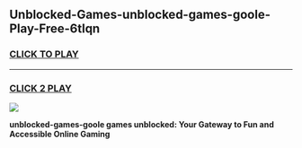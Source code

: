 
## Unblocked-Games-unblocked-games-goole-Play-Free-6tlqn
<h3>
<a href="https://premium76.site?title=unblocked-games-goole&ref=17A">CLICK TO PLAY</a></h3>
<hr>

<h3>
<a href="https://premium76.site?title=unblocked-games-goole&ref=17A">CLICK 2 PLAY</a>
  
</h3>

<a href="https://premium76.site?title=unblocked-games-goole&ref=17A"><img src="https://clearcache.store/games.png"></a>


**unblocked-games-goole games unblocked: Your Gateway to Fun and Accessible Online Gaming**
